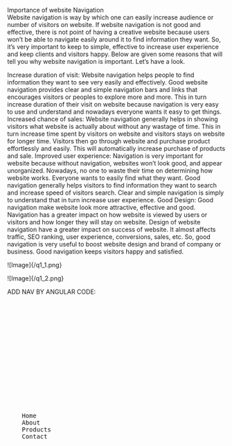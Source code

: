 Importance of website Navigation  
Website navigation is way by which one can easily increase audience or number of visitors on website. If website navigation is not good and effective, there is not point of having a creative website because users won’t be able to navigate easily around it to find information they want. So, it’s very important to keep to simple, effective to increase user experience and keep clients and visitors happy. Below are given some reasons that will tell you why website navigation is important. Let’s have a look.  

Increase duration of visit: Website navigation helps people to find information they want to see very easily and effectively. Good website navigation provides clear and simple navigation bars and links that encourages visitors or peoples to explore more and more. This in turn increase duration of their visit on website because navigation is very easy to use and understand and nowadays everyone wants it easy to get things.
Increased chance of sales: Website navigation generally helps in showing visitors what website is actually about without any wastage of time. This in turn increase time spent by visitors on website and visitors stays on website for longer time.  Visitors then go through website and purchase product effortlessly and easily. This will automatically increase purchase of products and sale.
Improved user experience: Navigation is very important for website because without navigation, websites won’t look good, and appear unorganized. Nowadays, no one to waste their time on determining how website works. Everyone wants to easily find what they want. Good navigation generally helps visitors to find information they want to search and increase speed of visitors search. Clear and simple navigation is simply to understand that in turn increase user experience.
Good Design: Good navigation make website look more attractive, effective and good. Navigation has a greater impact on how website is viewed by users or visitors and how longer they will stay on website. Design of website navigation have a greater impact on success of website. It almost affects traffic, SEO ranking, user experience, conversions, sales, etc. So, good navigation is very useful to boost website design and brand of company or business. Good navigation keeps visitors happy and satisfied.

![Image]{/q1_1.png}

![Image]{/q1_2.png}

ADD NAV BY ANGULAR
CODE:
<pre>
<!DOCTYPE html>
<html lang="en">

<head>
  <meta charset="UTF-8">
  <title>Website Navigation Example</title>
  <script src="https://unpkg.com/angular/angular.js"></script>
  <script src="https://unpkg.com/@angular/router/angular1/angular_1_router.js"></script>
</head>

<body ng-app="myApp">

  <nav>
    <a ng-href="#/">Home</a>
    <a ng-href="#/about">About</a>
    <a ng-href="#/products">Products</a>
    <a ng-href="#/contact">Contact</a>
  </nav>

  <div ng-view></div>

  <script>
    var app = angular.module('myApp', ['ngComponentRouter']);

    app.value('$routerRootComponent', 'myApp');

    app.component('home', {
      template: 'Home Component'
    });

    app.component('about', {
      template: 'About Component'
    });

    app.component('products', {
      template: 'Products Component'
    });

    app.component('contact', {
      template: 'Contact Component'
    });

    app.controller('MyController', ['$router', function($router) {
      $router.config([
        { path: '/', component: 'home' },
        { path: '/about', component: 'about' },
        { path: '/products', component: 'products' },
        { path: '/contact', component: 'contact' },
        { path: '/**', redirectTo: '/' }
      ]);
    }]);
  </script>

</body>

</html>

</pre>


  
